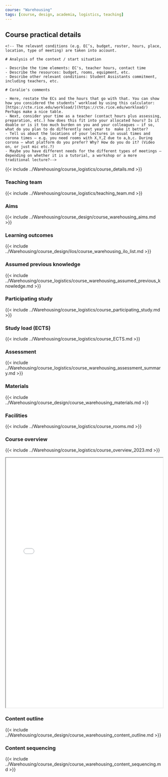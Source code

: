 ```yaml
---
course: "Warehousing"
tags: [course, design, academia, logistics, teaching]
---
```


## Course practical details

```{=html}
<!-- The relevant conditions (e.g. EC’s, budget, roster, hours, place, location, type of meeting) are taken into account.

# Analysis of the context / start situation

- Describe the time elements: EC's, teacher hours, contact time
- Describe the resources: budget, rooms, equipment, etc.
- Describe other relevant conditions: Student Assistants commitment, including teachers, etc.

# Coralie's comments
 
- Here, restate the ECs and the hours that go with that. You can show how you considered the students’ workload by using this calculator: [https://cte.rice.edu/workload/](https://cte.rice.edu/workload/) Perhaps make a nice table.
- Next, consider your time as a teacher (contact hours plus assessing, preparation, etc.) how does this fit into your allocated hours? Is it doable or is it too much burden on you and your colleagues – if so, what do you plan to do differently next year to  make it better?
- Tell us about the locations of your lectures in usual times and corona times – e.g. you need rooms with X,Y,Z due to a,b,c. During corona – what platform do you prefer? Why? How do you do it? (Video on, or just mic etc.?)
- Maybe you have different needs for the different types of meetings – depending on whether it is a tutorial, a workshop or a more traditional lecture?-->
```
{{< include ../Warehousing/course_logistics/course_details.md >}}

### Teaching team

{{< include ../Warehousing/course_logistics/teaching_team.md >}}

### Aims

{{< include ../Warehousing/course_design/course_warehousing_aims.md >}}

### Learning outcomes

{{< include ../Warehousing/course_design/ilos/course_warehousing_ilo_list.md >}}

### Assumed previous knowledge

{{< include ../Warehousing/course_logistics/course_warehousing_assumed_previous_knowledge.md >}}

### Participating study

{{< include ../Warehousing/course_logistics/course_participating_study.md >}}

### Study load (ECTS)

{{< include ../Warehousing/course_logistics/course_ECTS.md >}}

### Assessment

{{< include ../Warehousing/course_logistics/course_warehousing_assessment_summary.md >}}

### Materials

{{< include ../Warehousing/course_design/course_warehousing_materials.md >}}

### Facilities

{{< include ../Warehousing/course_logistics/course_rooms.md >}}

### Course overview

{{< include ../Warehousing/course_logistics/course_overview_2023.md >}}

<iframe width="100%" height="800" src="/attachments/assets/timetable_2023-03-13.pdf"></iframe>


### Content outline

{{< include ../Warehousing/course_design/course_warehousing_content_outline.md >}}

### Content sequencing

{{< include ../Warehousing/course_design/course_warehousing_content_sequencing.md >}}
